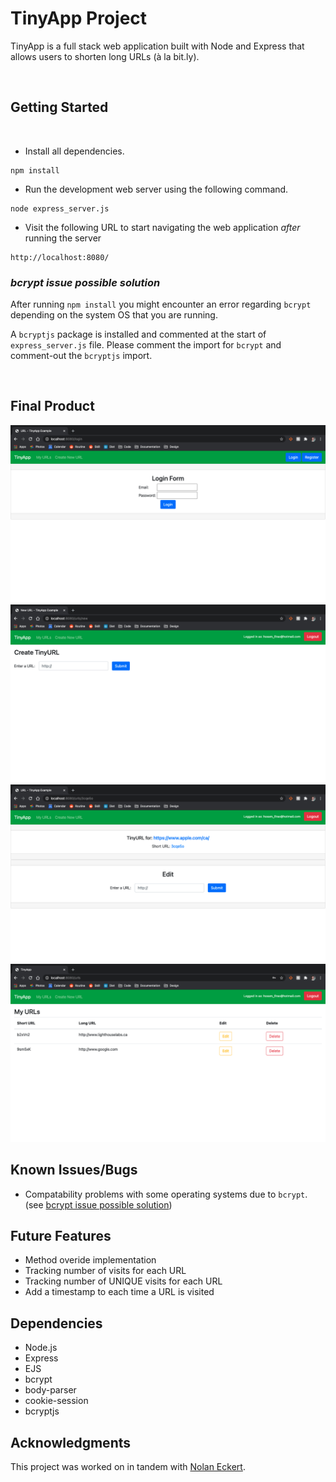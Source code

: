 # TinyApp Project

TinyApp is a full stack web application built with Node and Express that allows users to shorten long URLs (à la bit.ly).

<br>

## Getting Started

<br>

- Install all dependencies.
```
npm install
```
- Run the development web server using the following command.
```
node express_server.js
```

- Visit the following URL to start navigating the web application *after* running the server
```
http://localhost:8080/
```

### ***bcrypt issue possible solution***

After running `npm install` you might encounter an error regarding `bcrypt` depending on the system OS that you are running. 

A `bcryptjs` package is installed and commented at the start of `express_server.js` file. Please comment the import for `bcrypt` and comment-out the `bcryptjs` import.

<br>

## Final Product

!["Screenshot of Login page"](https://github.com/Just-Hosam/tinyapp/blob/master/docs/Login-page.png)
!["Screenshot of new URL page"](https://github.com/Just-Hosam/tinyapp/blob/master/docs/New_URL_page.png)
!["Screenshot of URL edit page"](https://github.com/Just-Hosam/tinyapp/blob/master/docs/URL_edit_page.png)
!["Screenshot of URLs table"](https://github.com/Just-Hosam/tinyapp/blob/master/docs/URLs_table.png)

## Known Issues/Bugs

- Compatability problems with some operating systems due to `bcrypt`. (see [bcrypt issue possible solution](#bcrypt-issue-possible-solution))

## Future Features

- Method overide implementation
- Tracking number of visits for each URL
- Tracking number of UNIQUE visits for each URL
- Add a timestamp to each time a URL is visited

## Dependencies

- Node.js
- Express
- EJS
- bcrypt
- body-parser
- cookie-session
- bcryptjs

## Acknowledgments

This project was worked on in tandem with [Nolan Eckert](https://github.com/Nolan-E).